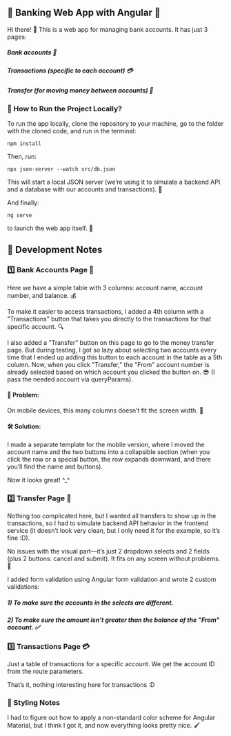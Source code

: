 ## 🏦 Banking Web App with Angular 🚀
Hi there! 👋 This is a web app for managing bank accounts. It has just 3 pages:

##### Bank accounts 🏦
##### Transactions (specific to each account) 💳
##### Transfer (for moving money between accounts) 💸
### 🚀 How to Run the Project Locally?
To run the app locally, clone the repository to your machine, go to the folder with the cloned code, and run in the terminal:

```
npm install  
```

Then, run:

```
npx json-server --watch src/db.json  
```

This will start a local JSON server (we’re using it to simulate a backend API and a database with our accounts and transactions). 📡

And finally:

```
ng serve  
```
to launch the web app itself. 🚀

## 📝 Development Notes
### 1️⃣ Bank Accounts Page 🏦
Here we have a simple table with 3 columns: account name, account number, and balance. 💰

To make it easier to access transactions, I added a 4th column with a "Transactions" button that takes you directly to the transactions for that specific account. 🔍

I also added a "Transfer" button on this page to go to the money transfer page. But during testing, I got so lazy about selecting two accounts every time that I ended up adding this button to each account in the table as a 5th column. Now, when you click "Transfer," the "From" account number is already selected based on which account you clicked the button on. 😎 (I pass the needed account via queryParams).

#### 🚨 Problem:
On mobile devices, this many columns doesn’t fit the screen width. 📱

#### 🛠 Solution:
I made a separate template for the mobile version, where I moved the account name and the two buttons into a collapsible section (when you click the row or a special button, the row expands downward, and there you’ll find the name and buttons).

Now it looks great! ^_^

### 2️⃣ Transfer Page 💸
Nothing too complicated here, but I wanted all transfers to show up in the transactions, so I had to simulate backend API behavior in the frontend service (it doesn’t look very clean, but I only need it for the example, so it’s fine :D).

No issues with the visual part—it’s just 2 dropdown selects and 2 fields (plus 2 buttons: cancel and submit). It fits on any screen without problems. 📱

I added form validation using Angular form validation and wrote 2 custom validations:

##### 1) To make sure the accounts in the selects are different.
##### 2) To make sure the amount isn’t greater than the balance of the "From" account. ✅
### 3️⃣ Transactions Page 💳
Just a table of transactions for a specific account. We get the account ID from the route parameters.

That’s it, nothing interesting here for transactions :D

### 🎨 Styling Notes
I had to figure out how to apply a non-standard color scheme for Angular Material, but I think I got it, and now everything looks pretty nice. 🖌️  
